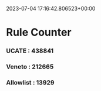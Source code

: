 2023-07-04 17:16:42.806523+00:00
# Rule Counter 
 ### UCATE : 438841

 ### Veneto : 212665

 ### Allowlist : 13929